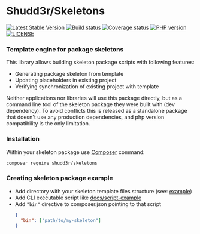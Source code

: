 # Shudd3r/Skeletons
[![Latest Stable Version](https://poser.pugx.org/shudd3r/skeletons/version)](https://packagist.org/packages/shudd3r/skeletons)
[![Build status](https://github.com/shudd3r/skeletons/workflows/build/badge.svg)](https://github.com/shudd3r/skeletons/actions)
[![Coverage status](https://coveralls.io/repos/github/shudd3r/skeletons/badge.svg?branch=develop)](https://coveralls.io/github/shudd3r/skeletons?branch=develop)
[![PHP version](https://img.shields.io/packagist/php-v/shudd3r/skeletons.svg)](https://packagist.org/packages/shudd3r/skeletons)
[![LICENSE](https://img.shields.io/github/license/shudd3r/skeletons.svg?color=blue)](LICENSE)
### Template engine for package skeletons

This library allows building skeleton package scripts with
following features:
- Generating package skeleton from template
- Updating placeholders in existing project
- Verifying synchronization of existing project with template

Neither applications nor libraries will use this package directly,
but as a command line tool of the skeleton package they were built
with (dev dependency). To avoid conflicts this is released as a
standalone package that doesn't use any production dependencies,
and php version compatibility is the only limitation.

### Installation
Within your skeleton package use [Composer](https://getcomposer.org/)
command:
``` bash
composer require shudd3r/skeletons
```

### Creating skeleton package example
- Add directory with your skeleton template files structure (see: [example](tests/Fixtures/example-files/template))
- Add CLI executable script like [docs/script-example](docs/script-example)
- Add `"bin"` directive to composer.json pointing to that script
  ``` json
  {
    "bin": ["path/to/my-skeleton"]
  }
  ```
